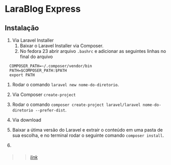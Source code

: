 # LaraBlog Express

## Instalação

1. Via Laravel Installer
   1. Baixar o Laravel Installer via Composer.
   1. No fedora 23 abrir arquivo `.bashrc` e adicionar as seguintes linhas no final do arquivo
  ```
    COMPOSER_PATH=~/.composer/vendor/bin
    PATH=$COMPOSER_PATH:$PATH
    export PATH
  ```
   1. Rodar o comando `laravel new nome-do-diretorio`.

2. Via Composer `create-project`
  1. Rodar o comando `composer create-project laravel/laravel nome-do-diretorio --prefer-dist`.

3. Via download
  1. Baixar a útima versão do Laravel e extrair o conteúdo em uma pasta de sua escolha, e no terminal rodar o seguinte comando `composer install`.
  2. 
  
>> ###### [link](https://ask.fedoraproject.org/en/question/53827/howto-install-laravel-and-apache-on-fedora/)
